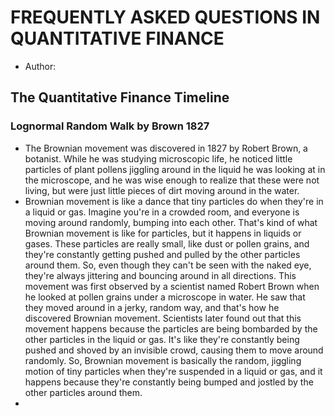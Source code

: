 # FREQUENTLY ASKED QUESTIONS IN QUANTITATIVE FINANCE
- Author:

## The Quantitative Finance Timeline
### Lognormal Random Walk by Brown 1827
- The Brownian movement was discovered in 1827 by Robert Brown, a botanist. While he was studying microscopic life, he noticed little particles of plant pollens jiggling around in the liquid he was looking at in the microscope, and he was wise enough to realize that these were not living, but were just little pieces of dirt moving around in the water.
- Brownian movement is like a dance that tiny particles do when they're in a liquid or gas. Imagine you're in a crowded room, and everyone is moving around randomly, bumping into each other. That's kind of what Brownian movement is like for particles, but it happens in liquids or gases. These particles are really small, like dust or pollen grains, and they're constantly getting pushed and pulled by the other particles around them. So, even though they can't be seen with the naked eye, they're always jittering and bouncing around in all directions. This movement was first observed by a scientist named Robert Brown when he looked at pollen grains under a microscope in water. He saw that they moved around in a jerky, random way, and that's how he discovered Brownian movement. Scientists later found out that this movement happens because the particles are being bombarded by the other particles in the liquid or gas. It's like they're constantly being pushed and shoved by an invisible crowd, causing them to move around randomly. So, Brownian movement is basically the random, jiggling motion of tiny particles when they're suspended in a liquid or gas, and it happens because they're constantly being bumped and jostled by the other particles around them.
- 
